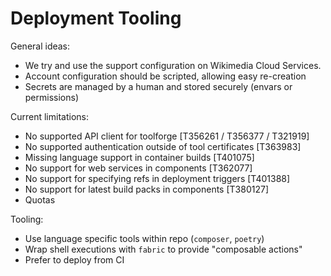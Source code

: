 # Deployment Tooling

General ideas:

* We try and use the support configuration on Wikimedia Cloud Services.
* Account configuration should be scripted, allowing easy re-creation
* Secrets are managed by a human and stored securely (envars or permissions)

Current limitations:

* No supported API client for toolforge [T356261 / T356377 / T321919]
* No supported authentication outside of tool certificates [T363983]
* Missing language support in container builds [T401075]
* No support for web services in components [T362077]
* No support for specifying refs in deployment triggers [T401388]
* No support for latest build packs in components [T380127]
* Quotas

Tooling:

* Use language specific tools within repo (`composer`, `poetry`)
* Wrap shell executions with `fabric` to provide "composable actions"
* Prefer to deploy from CI